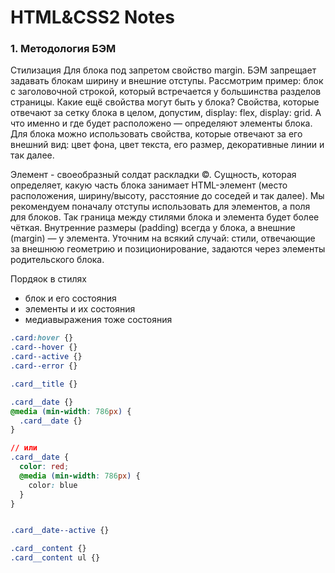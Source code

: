 # HTML&CSS2 Notes

### 1. Методология БЭМ
Стилизация
Для блока под запретом свойство margin. БЭМ запрещает задавать блокам ширину и внешние отступы. Рассмотрим пример: блок с заголовочной строкой, который встречается у большинства разделов страницы.
Какие ещё свойства могут быть у блока? Свойства, которые отвечают за сетку блока в целом, допустим, display: flex, display: grid. А что именно и где будет расположено — определяют элементы блока.
Для блока можно использовать свойства, которые отвечают за его внешний вид: цвет фона, цвет текста, его размер, декоративные линии и так далее.

Элемент - своеобразный солдат раскладки ©. Сущность, которая определяет, какую часть блока занимает HTML-элемент (место расположения, ширину/высоту, расстояние до соседей и так далее).
Мы рекомендуем поначалу отступы использовать для элементов, а поля для блоков. Так граница между стилями блока и элемента будет более чёткая. Внутренние размеры (padding) всегда у блока, а внешние (margin) — у элемента.
Уточним на всякий случай: стили, отвечающие за внешнюю геометрию и позиционирование, задаются через элементы родительского блока.

Пордяок в стилях
- блок и его состояния
- элементы и их состояния
- медиавыражения тоже состояния

```css
.card:hover {}
.card--hover {}
.card--active {}
.card--error {}

.card__title {}

.card__date {}
@media (min-width: 786px) {
  .card__date {}
}

// или
.card__date {
  color: red;
  @media (min-width: 786px) {
    color: blue
  }
}


.card__date--active {}

.card__content {}
.card__content ul {}
```
